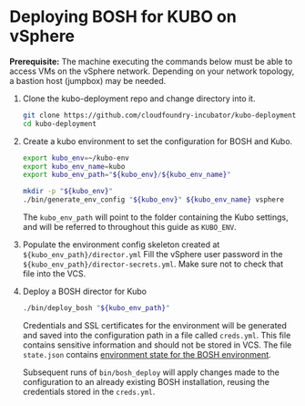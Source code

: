 # Deploying BOSH for KUBO on vSphere

**Prerequisite:** The machine executing the commands below must be able to access VMs on the vSphere network.
Depending on your network topology, a bastion host (jumpbox) may be needed.

1. Clone the kubo-deployment repo and change directory into it.

    ```bash
    git clone https://github.com/cloudfoundry-incubator/kubo-deployment
    cd kubo-deployment
    ```

1. Create a kubo environment to set the configuration for BOSH and Kubo.

    ```bash
    export kubo_env=~/kubo-env
    export kubo_env_name=kubo
    export kubo_env_path="${kubo_env}/${kubo_env_name}"

    mkdir -p "${kubo_env}"
    ./bin/generate_env_config "${kubo_env}" ${kubo_env_name} vsphere
    ```

    The `kubo_env_path` will point to the folder containing the Kubo settings,
    and will be referred to throughout this guide as `KUBO_ENV`.

1.  Populate the environment config skeleton created at `${kubo_env_path}/director.yml`
    Fill the vSphere user password in the `${kubo_env_path}/director-secrets.yml`.
    Make sure not to check that file into the VCS.

1. Deploy a BOSH director for Kubo

    ```bash
    ./bin/deploy_bosh "${kubo_env_path}"
    ```
    Credentials and SSL certificates for the environment will be generated and
    saved into the configuration path in a file called `creds.yml`. This file
    contains sensitive information and should not be stored in VCS. The file
    `state.json` contains
    [environment state for the BOSH environment](https://bosh.io/docs/cli-envs.html#deployment-state).

    Subsequent runs of `bin/bosh_deploy` will apply changes made to
    the configuration to an already existing BOSH installation, reusing
    the credentials stored in the `creds.yml`.
